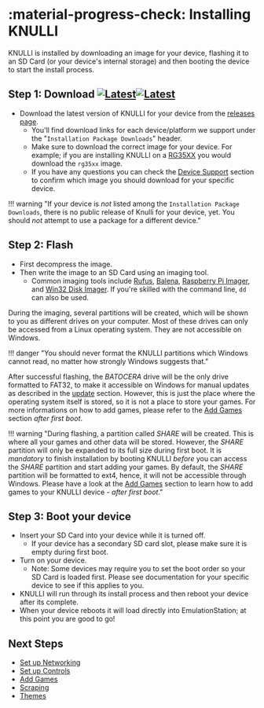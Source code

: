 # :material-progress-check: Installing KNULLI

KNULLI is installed by downloading an image for your device, flashing it to an SD Card (or your device's internal storage) and then booting the device to start the install process.

## Step 1: Download [![Latest](https://img.shields.io/github/release/knulli-cfw/distribution.svg?labelColor=111111&color=5998FF&label=Latest&style=flat#only-light)](https://github.com/knulli-cfw/distribution/releases/latest)[![Latest](https://img.shields.io/github/release/knulli-cfw/distribution.svg?labelColor=dddddd&color=5998FF&label=Latest&style=flat#only-dark)](https://github.com/knulli-cfw/distribution/releases/latest)

* Download the latest version of KNULLI for your device from the [releases page](https://github.com/knulli-cfw/distribution/releases/latest).
    * You'll find download links for each device/platform we support under the "`Installation Package Downloads`" header.
    * Make sure to download the correct image for your device.  For example; if you are installing KNULLI on a [RG35XX](../devices/anbernic/rg35xx.md) you would download the `rg35xx` image.
    * If you have any questions you can check the [Device Support](../devices/index.md) section to confirm which image you should download for your specific device.

!!! warning "If your device is *not* listed among the `Installation Package Downloads`, there is no public release of Knulli for your device, yet. You should *not* attempt to use a package for a different device."

## Step 2: Flash

* First decompress the image.
* Then write the image to an SD Card using an imaging tool.
    * Common imaging tools include [Rufus](https://rufus.ie/), [Balena](https://balena.io), [Raspberry Pi Imager](https://www.raspberrypi.com/software/), and [Win32 Disk Imager](https://sourceforge.net/projects/win32diskimager/).  If you're skilled with the command line, `dd` can also be used.

During the imaging, several partitions will be created, which will be shown to you as different drives on your computer. Most of these drives can only be accessed from a Linux operating system. They are not accessible on Windows.

!!! danger "You should never format the KNULLI partitions which Windows cannot read, no matter how strongly Windows suggests that."

After successful flashing, the *BATOCERA* drive will be the only drive formatted to FAT32, to make it accessible on Windows for manual updates as described in the [update](../update) section. However, this is just the place where the operating system itself is stored, so it is not a place to store your games. For more informations on how to add games, please refer to the [Add Games](../add-games) section *after first boot*.

!!! warning "During flashing, a partition called *SHARE* will be created. This is where all your games and other data will be stored. However, the *SHARE* partition will only be expanded to its full size during first boot. It is *mandatory* to finish installation by booting KNULLI *before* you can access the *SHARE* partition and start adding your games. By default, the *SHARE* partition will be formatted to ext4, hence, it will not be accessible through Windows. Please have a look at the [Add Games](../add-games) section to learn how to add games to your KNULLI device - *after first boot*."

## Step 3: Boot your device

* Insert your SD Card into your device while it is turned off.
    * If your device has a secondary SD card slot, please make sure it is empty during first boot.
* Turn on your device.
    * Note: Some devices may require you to set the boot order so your SD Card is loaded first.  Please see documentation for your specific device to see if this applies to you.
* KNULLI will run through its install process and then reboot your device after its complete.
* When your device reboots it will load directly into EmulationStation; at this point you are good to go!

## Next Steps

* [Set up Networking](../../configure/networking)
* [Set up Controls](../../configure/controls)
* [Add Games](../../play/add-games)
* [Scraping](../../play/scraping)
* [Themes](../../configure/themes)
